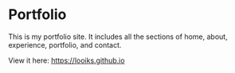 # Portfolio

This is my portfolio site. It includes all the sections of home, about, experience, portfolio, and contact.

View it here: https://looiks.github.io
